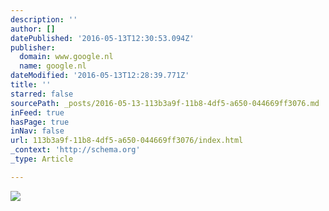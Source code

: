 ```yaml
---
description: ''
author: []
datePublished: '2016-05-13T12:30:53.094Z'
publisher:
  domain: www.google.nl
  name: google.nl
dateModified: '2016-05-13T12:28:39.771Z'
title: ''
starred: false
sourcePath: _posts/2016-05-13-113b3a9f-11b8-4df5-a650-044669ff3076.md
inFeed: true
hasPage: true
inNav: false
url: 113b3a9f-11b8-4df5-a650-044669ff3076/index.html
_context: 'http://schema.org'
_type: Article

---
```

![](http://www.superformosa.nl/longen/Screaming%20when%20there's%20no%20one%20there.jpg)